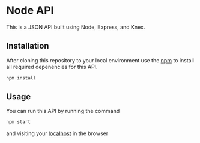 # Node API

This is a JSON API built using Node, Express, and Knex.

## Installation

After cloning this repository to your local environment use the [npm](https://www.npmjs.com/) to install all required depenencies for this API.

```bash
npm install
```

## Usage

You can run this API by running the command

```bash
npm start
```

and visiting your [localhost](http://localhost:3000) in the browser
